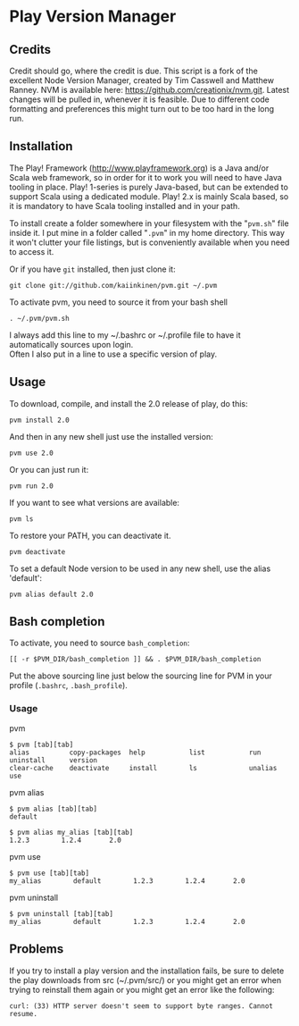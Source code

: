 # Play Version Manager

## Credits

Credit should go, where the credit is due. This script is a fork of the excellent Node Version Manager, created by Tim Casswell 
and Matthew Ranney. NVM is available here: https://github.com/creationix/nvm.git. Latest changes will be pulled in, whenever it 
is feasible. Due to different code formatting and preferences this might turn out to be too hard in the long run. 

## Installation

The Play! Framework (http://www.playframework.org) is a Java and/or Scala web framework, so in order for it to work you will need to 
have Java tooling in place. Play! 1-series is purely Java-based, but can be extended to support Scala using a dedicated module.
Play! 2.x is mainly Scala based, so it is mandatory to have Scala tooling installed and in your path.

To install create a folder somewhere in your filesystem with the "`pvm.sh`" file inside it.  I put mine in a folder called "`.pvm`"
in my home directory. This way it won't clutter your file listings, but is conveniently available when you need to access it.

Or if you have `git` installed, then just clone it:

    git clone git://github.com/kaiinkinen/pvm.git ~/.pvm

To activate pvm, you need to source it from your bash shell

    . ~/.pvm/pvm.sh

I always add this line to my ~/.bashrc or ~/.profile file to have it automatically sources upon login.   
Often I also put in a line to use a specific version of play.
    
## Usage

To download, compile, and install the 2.0 release of play, do this:

    pvm install 2.0


And then in any new shell just use the installed version:

    pvm use 2.0

Or you can just run it:

    pvm run 2.0

If you want to see what versions are available:

    pvm ls

To restore your PATH, you can deactivate it.

    pvm deactivate

To set a default Node version to be used in any new shell, use the alias 'default':

    pvm alias default 2.0

## Bash completion

To activate, you need to source `bash_completion`:

  	[[ -r $PVM_DIR/bash_completion ]] && . $PVM_DIR/bash_completion

Put the above sourcing line just below the sourcing line for PVM in your profile (`.bashrc`, `.bash_profile`).

### Usage

pvm

	$ pvm [tab][tab]
	alias          copy-packages  help           list           run            uninstall      version        
	clear-cache    deactivate     install        ls             unalias        use

pvm alias

	$ pvm alias [tab][tab]
	default

	$ pvm alias my_alias [tab][tab]
	1.2.3        1.2.4       2.0
	
pvm use

	$ pvm use [tab][tab]
	my_alias        default        1.2.3        1.2.4       2.0
	
pvm uninstall

	$ pvm uninstall [tab][tab]
	my_alias        default        1.2.3        1.2.4       2.0
	
## Problems

If you try to install a play version and the installation fails, be sure to delete the play downloads from src (~/.pvm/src/) or you might get an error when trying to reinstall them again or you might get an error like the following:
    
    curl: (33) HTTP server doesn't seem to support byte ranges. Cannot resume.
